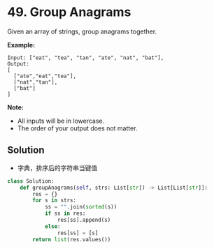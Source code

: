 # 49. Group Anagrams

Given an array of strings, group anagrams together.

**Example:**

```
Input: ["eat", "tea", "tan", "ate", "nat", "bat"],
Output:
[
  ["ate","eat","tea"],
  ["nat","tan"],
  ["bat"]
]
```

**Note:**

- All inputs will be in lowercase.
- The order of your output does not matter.

## Solution

* 字典，排序后的字符串当键值

```python
class Solution:
    def groupAnagrams(self, strs: List[str]) -> List[List[str]]:
        res = {}
        for s in strs:
            ss = "".join(sorted(s))
            if ss in res:
                res[ss].append(s)
            else:
                res[ss] = [s]
        return list(res.values())
```

